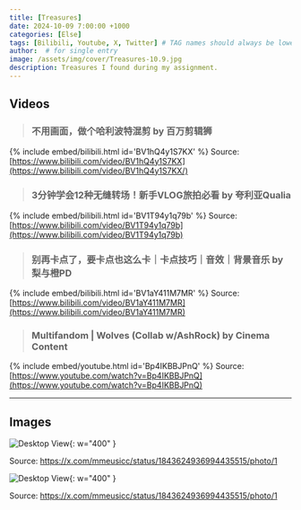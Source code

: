 ```yaml
---
title: [Treasures]
date: 2024-10-09 7:00:00 +1000
categories: [Else]
tags: [Bilibili, Youtube, X, Twitter] # TAG names should always be lowercase
author:  # for single entry
image: /assets/img/cover/Treasures-10.9.jpg
description: Treasures I found during my assignment.
---
```


## Videos

>### 不用画面，做个哈利波特混剪 by 百万剪辑狮

{% include embed/bilibili.html id='BV1hQ4y1S7KX' %}
Source: [https://www.bilibili.com/video/BV1hQ4y1S7KX](https://www.bilibili.com/video/BV1hQ4y1S7KX/)

>### 3分钟学会12种无缝转场！新手VLOG旅拍必看 by 夸利亚Qualia

{% include embed/bilibili.html id='BV1T94y1q79b' %}
Source: [https://www.bilibili.com/video/BV1T94y1q79b](https://www.bilibili.com/video/BV1T94y1q79b)

>### 别再卡点了，要卡点也这么卡｜卡点技巧｜音效｜背景音乐 by 梨与橙PD

{% include embed/bilibili.html id='BV1aY411M7MR' %}
Source: [https://www.bilibili.com/video/BV1aY411M7MR](https://www.bilibili.com/video/BV1aY411M7MR)

>### Multifandom | Wolves (Collab w/AshRock) by Cinema Content

{% include embed/youtube.html id='Bp4IKBBJPnQ' %}
Source: [https://www.youtube.com/watch?v=Bp4IKBBJPnQ](https://www.youtube.com/watch?v=Bp4IKBBJPnQ)

---
## Images
![Desktop View](https://pbs.twimg.com/media/GZXfGrPasAA4Psj?format=jpg&name=large){: w="400" }
<p>Source: <a href="https://x.com/mmeusicc/status/1843624936994435515/photo/1">https://x.com/mmeusicc/status/1843624936994435515/photo/1</a></p>

![Desktop View](https://pbs.twimg.com/media/GZtMjS2aAAU7IFt?format=jpg&name=large){: w="400" }
<p>Source: <a href="https://x.com/GrabTH/status/1845291373311950967/photo/3">https://x.com/mmeusicc/status/1843624936994435515/photo/1</a></p>